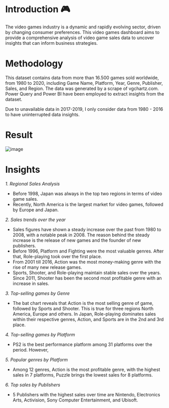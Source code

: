 # Introduction 🎮
The video games industry is a dynamic and rapidly evolving sector, driven by changing consumer preferences. This video games dashboard aims to provide a comprehensive analysis of video game sales data to uncover insights that can inform business strategies.

# Methodology
This dataset contains data from more than 16.500 games sold worldwide, from 1980 to 2020, including Game Name, Platform, Year, Genre, Publisher, Sales, and Region. The data was generated by a scrape of vgchartz.com.
Power Query and Power BI have been employed to extract insights from the dataset.

Due to unavailable data in 2017-2019, I only consider data from 1980 - 2016 to have uninterrupted data insights.

# Result
![image](https://github.com/han-nguyen97/videogamesdb/assets/83593831/2fafcc71-7c1e-4322-bce0-444a96125118)


# Insights
_1. Regional Sales Analysis_
- Before 1998, Japan was always in the top two regions in terms of video game sales.
- Recently, North America is the largest market for video games, followed by Europe and Japan.

_2. Sales trends over the year_
- Sales figures have shown a steady increase over the past from 1980 to 2008, with a notable peak in 2008. The reason behind the steady increase is the release of new games and the founder of new publishers.
- Before 1996, Platform and Fighting were the most valuable genres. After that, Role-playing took over the first place. 
- From 2001 till 2016, Action was the most money-making genre with the rise of many new release games.
- Sports, Shooter, and Role-playing maintain stable sales over the years. Since 2011, Shooter has been the second most profitable genre with an increase in sales. 

_3. Top-selling games by Genre_
- The bat chart reveals that Action is the most selling genre of game, followed by Sports and Shooter. This is true for three regions North America, Europe and others. In Japan, Role-playing dominates sales within their respective genres, Action, and Sports are in the 2nd and 3rd place.

_4. Top-selling games by Platform_
- PS2 is the best performance platform among 31 platforms over the period. However, 

_5. Popular genres by Platform_
- Among 12 genres, Action is the most profitable genre, with the highest sales in 7 platforms, Puzzle brings the lowest sales for 8 platforms.

_6. Top sales by Publishers_
- 5 Publishers with the highest sales over time are Nintendo, Electronics Arts, Activision, Sony Computer Entertainment, and Ubisoft.


